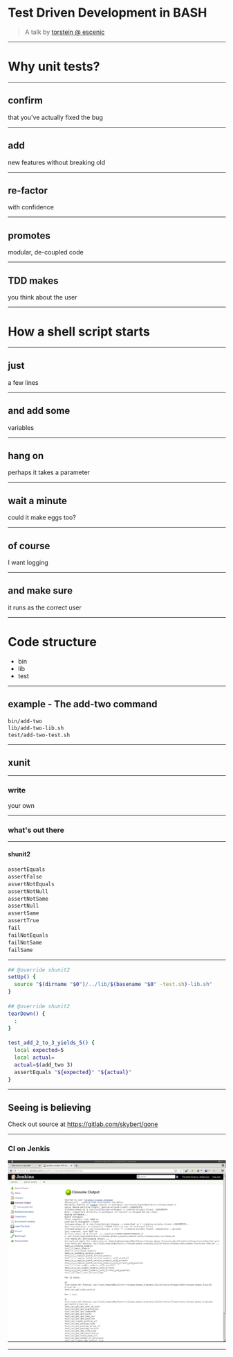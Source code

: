 # Test Driven Development in BASH

> A talk by <a href="">torstein @ escenic</a>

---

# Why unit tests?

---

## confirm
that you've actually fixed the bug

---

## add
new features without breaking old

---

## re-factor
with confidence

---

## promotes
modular, de-coupled code

---

## TDD makes
you think about the user

---

# How a shell script starts

---

## just
a few lines

---

## and add some
variables

---

## hang on
perhaps it takes a parameter

---

## wait a minute
could it make eggs too?

---

## of course
I want logging

---

## and make sure
it runs as the correct user

---

# Code structure
- bin
- lib
- test

---

## example - The add-two command
```
bin/add-two
lib/add-two-lib.sh
test/add-two-test.sh
```

---

## xunit

---

### write
your own

---

### what's out there

---

#### shunit2

```sh
assertEquals
assertFalse
assertNotEquals
assertNotNull
assertNotSame
assertNull
assertSame
assertTrue
fail
failNotEquals
failNotSame
failSame
```

---

```sh
## @override shunit2
setUp() {
  source "$(dirname "$0")/../lib/$(basename "$0" -test.sh)-lib.sh"
}

## @override shunit2
tearDown() {
  :
}

test_add_2_to_3_yields_5() {
  local expected=5
  local actual=
  actual=$(add_two 3)
  assertEquals "${expected}" "${actual}"
}
```

---

## Seeing is believing

Check out source at <a
href="https://gitlab.com/skybert/gone">https://gitlab.com/skybert/gone</a>

---

### CI on Jenkis

<img src="tdd-bash-ci-jenkins.png"
     alt="tdd-bash-ci-jenkins"
     title="BASH CI on Jenkins"/>

---

